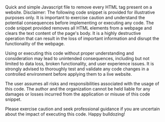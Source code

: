 Quick and simple Javascript file to remove every HTML tag present on a website. 
Disclaimer: The following code snippet is provided for illustrative purposes only. It is important to exercise caution and understand the potential consequences before implementing or executing any code. The code snippet provided removes all HTML elements from a webpage and clears the text content of the page's body. It is a highly destructive operation that can result in the loss of important information and disrupt the functionality of the webpage. 

Using or executing this code without proper understanding and consideration may lead to unintended consequences, including but not limited to data loss, broken functionality, and user experience issues. It is strongly advised to thoroughly test and validate any code changes in a controlled environment before applying them to a live website.

The user assumes all risks and responsibilities associated with the usage of this code. The author and the organization cannot be held liable for any damages or losses incurred from the application or misuse of this code snippet.

Please exercise caution and seek professional guidance if you are uncertain about the impact of executing this code.
Happy bulldozing!
